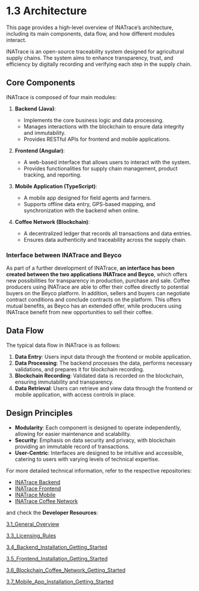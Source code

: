 # 1.3 Architecture

This page provides a high-level overview of INATrace’s architecture, including its main components, data flow, and how different modules interact.

INATrace is an open-source traceability system designed for agricultural supply chains. The system aims to enhance transparency, trust, and efficiency by digitally recording and verifying each step in the supply chain.

## Core Components

INATrace is composed of four main modules:

1. **Backend (Java)**: 
   - Implements the core business logic and data processing.
   - Manages interactions with the blockchain to ensure data integrity and immutability.
   - Provides RESTful APIs for frontend and mobile applications.

2. **Frontend (Angular)**: 
   - A web-based interface that allows users to interact with the system.
   - Provides functionalities for supply chain management, product tracking, and reporting.

3. **Mobile Application (TypeScript)**: 
   - A mobile app designed for field agents and farmers.
   - Supports offline data entry, GPS-based mapping, and synchronization with the backend when online.

4. **Coffee Network (Blockchain)**: 
   - A decentralized ledger that records all transactions and data entries.
   - Ensures data authenticity and traceability across the supply chain.

### Interface between INATrace and Beyco

As part of a further development of INATrace, **an interface has been created between the two applications INATrace and Beyco**, which offers new possibilities for transparency in production, purchase and sale. Coffee producers using INATrace are able to offer their coffee directly to potential buyers on the Beyco platform. In addition, sellers and buyers can negotiate contract conditions and conclude contracts on the platform. This offers mutual benefits, as Beyco has an extended offer, while producers using INATrace benefit from new opportunities to sell their coffee.

## Data Flow

The typical data flow in INATrace is as follows:

1. **Data Entry**: Users input data through the frontend or mobile application.
2. **Data Processing**: The backend processes the data, performs necessary validations, and prepares it for blockchain recording.
3. **Blockchain Recording**: Validated data is recorded on the blockchain, ensuring immutability and transparency.
4. **Data Retrieval**: Users can retrieve and view data through the frontend or mobile application, with access controls in place.

## Design Principles

- **Modularity**: Each component is designed to operate independently, allowing for easier maintenance and scalability.
- **Security**: Emphasis on data security and privacy, with blockchain providing an immutable record of transactions.
- **User-Centric**: Interfaces are designed to be intuitive and accessible, catering to users with varying levels of technical expertise.

For more detailed technical information, refer to the respective repositories:

- [INATrace Backend](https://github.com/INATrace/backend)
- [INATrace Frontend](https://github.com/INATrace/fe)
- [INATrace Mobile](https://github.com/INATrace/mobile)
- [INATrace Coffee Network](https://github.com/INATrace/coffee-network)

and check the **Developer Resources**: 

[3.1_General_Overview](3.1_General_Overview.md)

[3.3_Licensing_Rules](3.3_Licensing_Rules.md)

[3.4_Backend_Installation_Getting_Started](3.4_Backend_Installation_Getting_Started.md)

[3.5_Frontend_Installation_Getting_Started](3.5_Frontend_Installation_Getting_Started.md)

[3.6_Blockchain_Coffee_Network_Getting_Started](3.6_Blockchain_Coffee_Network_Getting_Started)

[3.7_Mobile_App_Installation_Getting_Started](3.7_Mobile_App_Installation_Getting_Started)


